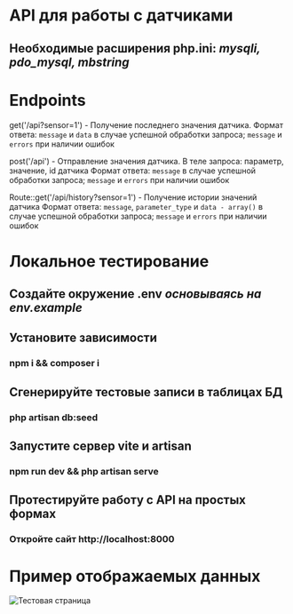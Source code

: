 # API для работы с датчиками

## Необходимые расширения php.ini: *mysqli, pdo_mysql, mbstring*

# Endpoints
get('/api?sensor=1') - Получение последнего значения датчика.
Формат ответа:
`message` и `data` в случае успешной обработки запроса;
`message` и `errors` при наличии ошибок

post('/api') - Отправление значения датчика. В теле запроса: параметр, значение, id датчика
Формат ответа:
`message` в случае успешной обработки запроса;
`message` и `errors` при наличии ошибок

Route::get('/api/history?sensor=1') - Получение истории значений датчика
Формат ответа:
`message`, `parameter_type` и `data - array()` в случае успешной обработки запроса;
`message` и `errors` при наличии ошибок

# Локальное тестирование
## Создайте окружение .env *основываясь на env.example*
## Установите зависимости 
### npm i && composer i
## Сгенерируйте тестовые записи в таблицах БД
### php artisan db:seed
## Запустите сервер vite и artisan
### npm run dev && php artisan serve
## Протестируйте работу с API на простых формах
### Откройте сайт http://localhost:8000

# Пример отображаемых данных
![Тестовая страница](https://github.com/finesko1/sensor_API/tree/master/public/test.png)
